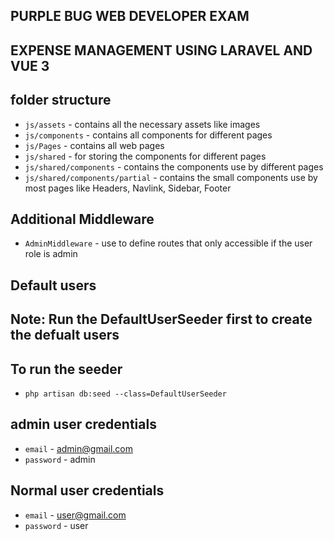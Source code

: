 ## PURPLE BUG WEB DEVELOPER EXAM

## EXPENSE MANAGEMENT USING LARAVEL AND VUE 3

## folder structure

-   `js/assets` - contains all the necessary assets like images
-   `js/components` - contains all components for different pages
-   `js/Pages` - contains all web pages
-   `js/shared` - for storing the components for different pages
-   `js/shared/components` - contains the components use by different pages
-   `js/shared/components/partial` - contains the small components use by most pages like Headers, Navlink, Sidebar, Footer

## Additional Middleware

-   `AdminMiddleware` - use to define routes that only accessible if the user role is admin

## Default users

## Note: Run the DefaultUserSeeder first to create the defualt users

## To run the seeder

-   `php artisan db:seed --class=DefaultUserSeeder`

## admin user credentials

-   `email` - admin@gmail.com
-   `password` - admin

## Normal user credentials

-   `email` - user@gmail.com
-   `password` - user
